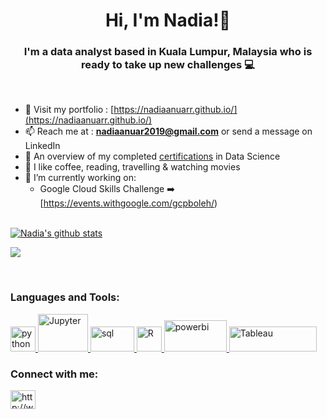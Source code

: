 <h1 align="center"> Hi, I'm Nadia!👋 </h1>

<h3 align="center">I'm a data analyst based in Kuala Lumpur, Malaysia who is ready to take up new challenges 💻 </h3>

<br />

- 💬 Visit my portfolio : [https://nadiaanuarr.github.io/](https://nadiaanuarr.github.io/)
- 📫 Reach me at : **nadiaanuar2019@gmail.com** or send a message on LinkedIn
- 📜 An overview of my completed [certifications](https://github.com/nadiaanuarr/certificates/blob/main/README.md) in Data Science
- 🤍 I like coffee, reading, travelling & watching movies
- 🌱 I’m currently working on:
  - Google Cloud Skills Challenge ➡️ [https://events.withgoogle.com/gcpboleh/)

<br />

<a href="https://github.com/nadiaanuarr/github-readme-stats">
  <img align="center" src="https://github-readme-stats.vercel.app/api?username=nadiaanuarr&show_icons=true&include_all_commits=true&theme=material-lighter" alt="Nadia's github stats" />
</a>

![](https://komarev.com/ghpvc/?username=nadiaanuarr)

<br />

<h3 align="left">Languages and Tools: </h3>
<p align="left"> <a href="https://www.python.org" target="_blank"> <img src="https://upload.wikimedia.org/wikipedia/commons/thumb/c/c3/Python-logo-notext.svg/1200px-Python-logo-notext.svg.png" alt="python" width="40" height="40"/> </a> <a href="https://www.jupyter.org/" target="_blank"> <img src="https://jupyter.org/assets/nav_logo.svg" alt="Jupyter" width="80" height="60"/> </a> <a href="https://en.wikipedia.org/wiki/SQL" target="_blank"> <img src="https://banner2.cleanpng.com/20180430/xlw/kisspng-sql-computer-icons-database-5ae7aaae3e7991.4359487615251319502559.jpg" alt="sql" width="70" height="40"/> </a> <a href="https://www.r-project.org/about.html" target="_blank"> <img src="https://www.r-project.org/Rlogo.png" alt="R" width="40" height="40"/> </a> <a href="https://www.powerbi.com/" target="_blank"> <img src="https://powerbi.microsoft.com/pictures/application-logos/svg/powerbi.svg" alt="powerbi" width="100" height="50"/> </a> <a href="https://www.tableau.com/" target="_blank"> <img src="https://www.tableau.com/themes/custom/tableau_www/logo.png" alt="Tableau" width="140" height="40"/> </a> </a> </p>


<p align="left">
<h3 align="left">Connect with me: </h3>
<a href="http://www.linkedin.com/in/nadiaanuarr" target="blank"><img align="center" src="https://cdn.jsdelivr.net/npm/simple-icons@3.0.1/icons/linkedin.svg" alt="http://www.linkedin.com/in/nadiaanuarr" height="30" width="40" /></a>
</p>
